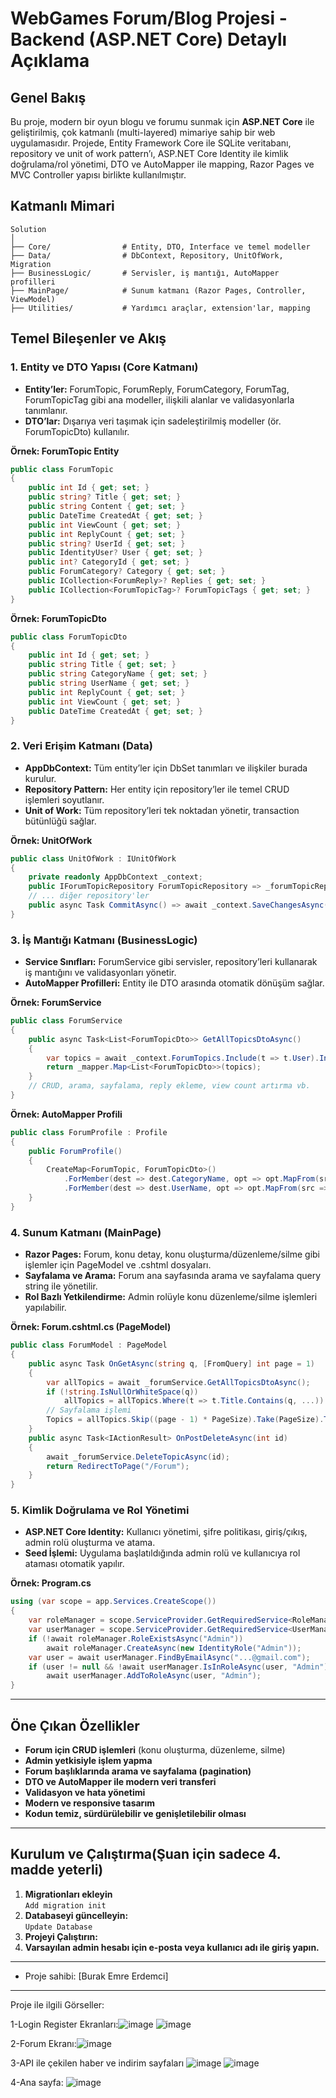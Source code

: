 # WebGames Forum/Blog Projesi - Backend (ASP.NET Core) Detaylı Açıklama

## Genel Bakış

Bu proje, modern bir oyun blogu ve forumu sunmak için **ASP.NET Core** ile geliştirilmiş, çok katmanlı (multi-layered) mimariye sahip bir web uygulamasıdır. Projede, Entity Framework Core ile SQLite veritabanı, repository ve unit of work pattern’ı, ASP.NET Core Identity ile kimlik doğrulama/rol yönetimi, DTO ve AutoMapper ile mapping, Razor Pages ve MVC Controller yapısı birlikte kullanılmıştır.

## Katmanlı Mimari

```
Solution
│
├── Core/                # Entity, DTO, Interface ve temel modeller
├── Data/                # DbContext, Repository, UnitOfWork, Migration
├── BusinessLogic/       # Servisler, iş mantığı, AutoMapper profilleri
├── MainPage/            # Sunum katmanı (Razor Pages, Controller, ViewModel)
├── Utilities/           # Yardımcı araçlar, extension'lar, mapping
```

## Temel Bileşenler ve Akış

### 1. **Entity ve DTO Yapısı (Core Katmanı)**

- **Entity’ler:** ForumTopic, ForumReply, ForumCategory, ForumTag, ForumTopicTag gibi ana modeller, ilişkili alanlar ve validasyonlarla tanımlanır.
- **DTO’lar:** Dışarıya veri taşımak için sadeleştirilmiş modeller (ör. ForumTopicDto) kullanılır.

**Örnek: ForumTopic Entity**
```csharp
public class ForumTopic
{
    public int Id { get; set; }
    public string? Title { get; set; }
    public string Content { get; set; }
    public DateTime CreatedAt { get; set; }
    public int ViewCount { get; set; }
    public int ReplyCount { get; set; }
    public string? UserId { get; set; }
    public IdentityUser? User { get; set; }
    public int? CategoryId { get; set; }
    public ForumCategory? Category { get; set; }
    public ICollection<ForumReply>? Replies { get; set; }
    public ICollection<ForumTopicTag>? ForumTopicTags { get; set; }
}
```

**Örnek: ForumTopicDto**
```csharp
public class ForumTopicDto
{
    public int Id { get; set; }
    public string Title { get; set; }
    public string CategoryName { get; set; }
    public string UserName { get; set; }
    public int ReplyCount { get; set; }
    public int ViewCount { get; set; }
    public DateTime CreatedAt { get; set; }
}
```

### 2. **Veri Erişim Katmanı (Data)**

- **AppDbContext:** Tüm entity’ler için DbSet tanımları ve ilişkiler burada kurulur.
- **Repository Pattern:** Her entity için repository’ler ile temel CRUD işlemleri soyutlanır.
- **Unit of Work:** Tüm repository’leri tek noktadan yönetir, transaction bütünlüğü sağlar.

**Örnek: UnitOfWork**
```csharp
public class UnitOfWork : IUnitOfWork
{
    private readonly AppDbContext _context;
    public IForumTopicRepository ForumTopicRepository => _forumTopicRepository ??= new ForumTopicRepository(_context);
    // ... diğer repository'ler
    public async Task CommitAsync() => await _context.SaveChangesAsync();
}
```

### 3. **İş Mantığı Katmanı (BusinessLogic)**

- **Service Sınıfları:** ForumService gibi servisler, repository’leri kullanarak iş mantığını ve validasyonları yönetir.
- **AutoMapper Profilleri:** Entity ile DTO arasında otomatik dönüşüm sağlar.

**Örnek: ForumService**
```csharp
public class ForumService
{
    public async Task<List<ForumTopicDto>> GetAllTopicsDtoAsync()
    {
        var topics = await _context.ForumTopics.Include(t => t.User).Include(t => t.Category).ToListAsync();
        return _mapper.Map<List<ForumTopicDto>>(topics);
    }
    // CRUD, arama, sayfalama, reply ekleme, view count artırma vb.
}
```

**Örnek: AutoMapper Profili**
```csharp
public class ForumProfile : Profile
{
    public ForumProfile()
    {
        CreateMap<ForumTopic, ForumTopicDto>()
            .ForMember(dest => dest.CategoryName, opt => opt.MapFrom(src => src.Category.Name))
            .ForMember(dest => dest.UserName, opt => opt.MapFrom(src => src.User.UserName));
    }
}
```

### 4. **Sunum Katmanı (MainPage)**

- **Razor Pages:** Forum, konu detay, konu oluşturma/düzenleme/silme gibi işlemler için PageModel ve .cshtml dosyaları.
- **Sayfalama ve Arama:** Forum ana sayfasında arama ve sayfalama query string ile yönetilir.
- **Rol Bazlı Yetkilendirme:** Admin rolüyle konu düzenleme/silme işlemleri yapılabilir.

**Örnek: Forum.cshtml.cs (PageModel)**
```csharp
public class ForumModel : PageModel
{
    public async Task OnGetAsync(string q, [FromQuery] int page = 1)
    {
        var allTopics = await _forumService.GetAllTopicsDtoAsync();
        if (!string.IsNullOrWhiteSpace(q))
            allTopics = allTopics.Where(t => t.Title.Contains(q, ...)).ToList();
        // Sayfalama işlemi
        Topics = allTopics.Skip((page - 1) * PageSize).Take(PageSize).ToList();
    }
    public async Task<IActionResult> OnPostDeleteAsync(int id)
    {
        await _forumService.DeleteTopicAsync(id);
        return RedirectToPage("/Forum");
    }
}
```

### 5. **Kimlik Doğrulama ve Rol Yönetimi**

- **ASP.NET Core Identity:** Kullanıcı yönetimi, şifre politikası, giriş/çıkış, admin rolü oluşturma ve atama.
- **Seed İşlemi:** Uygulama başlatıldığında admin rolü ve kullanıcıya rol ataması otomatik yapılır.

**Örnek: Program.cs**
```csharp
using (var scope = app.Services.CreateScope())
{
    var roleManager = scope.ServiceProvider.GetRequiredService<RoleManager<IdentityRole>>();
    var userManager = scope.ServiceProvider.GetRequiredService<UserManager<IdentityUser>>();
    if (!await roleManager.RoleExistsAsync("Admin"))
        await roleManager.CreateAsync(new IdentityRole("Admin"));
    var user = await userManager.FindByEmailAsync("...@gmail.com");
    if (user != null && !await userManager.IsInRoleAsync(user, "Admin"))
        await userManager.AddToRoleAsync(user, "Admin");
}
```

---

## Öne Çıkan Özellikler

- **Forum için CRUD işlemleri** (konu oluşturma, düzenleme, silme)
- **Admin yetkisiyle işlem yapma**
- **Forum başlıklarında arama ve sayfalama (pagination)**
- **DTO ve AutoMapper ile modern veri transferi**
- **Validasyon ve hata yönetimi**
- **Modern ve responsive tasarım**
- **Kodun temiz, sürdürülebilir ve genişletilebilir olması**

---



## Kurulum ve Çalıştırma(Şuan için sadece 4. madde yeterli)

 
  
1. **Migrationları ekleyin**  
   `Add migration init`
2. **Databaseyi güncelleyin:**  
   `Update Database`
3. **Projeyi Çalıştırın:**  
4. **Varsayılan admin hesabı için e-posta veya kullanıcı adı ile giriş yapın.**

---

- Proje sahibi: [Burak Emre Erdemci]




---

Proje ile ilgili Görseller:

1-Login Register Ekranları:![image](https://github.com/user-attachments/assets/ccb376f8-edfd-4d5b-b225-931f31d147f2) 
![image](https://github.com/user-attachments/assets/e69050cd-1b72-4f21-b7a4-6e74c6fbd3c0)

2-Forum Ekranı:![image](https://github.com/user-attachments/assets/737358e1-d5be-4248-a3a0-53600fe1404e)

3-API ile çekilen haber ve indirim sayfaları ![image](https://github.com/user-attachments/assets/8a534ab2-e295-446c-a3da-310fdcf304cf) 
![image](https://github.com/user-attachments/assets/2f9f0305-11a2-4d7d-abbd-d3a5a1937b07)

4-Ana sayfa: ![image](https://github.com/user-attachments/assets/b2ad3d2a-378c-4570-98fd-e1bd5d9072b0)







